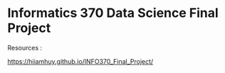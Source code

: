 # Informatics 370 Data Science Final Project
Resources :

https://hiiamhuy.github.io/INFO370_Final_Project/